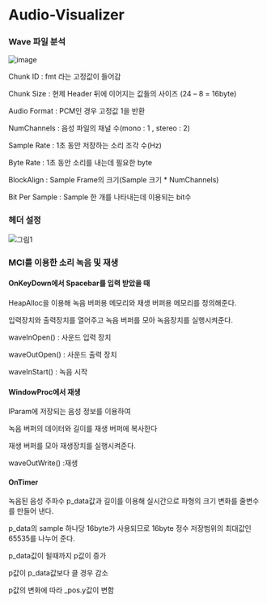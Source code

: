 # Audio-Visualizer

### Wave 파일 분석

![image](https://github.com/wlehd12/Audio-Visualizer/assets/125344095/6adb0f30-9b81-47af-9960-f45f46f92d89)


Chunk ID : fmt 라는 고정값이 들어감

Chunk Size : 현제 Header 뒤에 이어지는 값들의 사이즈 (24 – 8 = 16byte)

Audio Format : PCM인 경우 고정값 1을 반환

NumChannels : 음성 파일의 채널 수(mono : 1 , stereo : 2)

Sample Rate : 1초 동안 저장하는 소리 조각 수(Hz)

Byte Rate : 1초 동안 소리를 내는데 필요한 byte

BlockAlign : Sample Frame의 크기(Sample 크기 * NumChannels)

Bit Per Sample : Sample 한 개를 나타내는데 이용되는 bit수

### 헤더 설정

![그림1](https://github.com/wlehd12/Audio-Visualizer/assets/125344095/8c5a6668-6ad6-4fc0-9804-49b0f563581f)

### MCI를 이용한 소리 녹음 및 재생

#### OnKeyDown에서 Spacebar를 입력 받았을 때

HeapAlloc을 이용해 녹음 버퍼용 메모리와 재생 버퍼용 메모리를 정의해준다.

입력장치와 출력장치를 열어주고 녹음 버퍼를 모아 녹음장치를 실행시켜준다.

waveInOpen() : 사운드 입력 장치

waveOutOpen() : 사운드 출력 장치

waveInStart() : 녹음 시작

#### WindowProc에서 재생
lParam에 저장되는 음성 정보를 이용하여

녹음 버퍼의 데이터와 길이를 재생 버퍼에 복사한다

재생 버퍼를 모아 재생장치를 실행시켜준다.

waveOutWrite() :재생

#### OnTimer

녹음된 음성 주파수 p_data값과 길이를 이용해 실시간으로 파형의 크기 변화를 줄변수를 만들어 낸다.

p_data의 sample 하나당 16byte가 사용되므로 16byte 정수 저장범위의 최대값인 65535를 나누어 준다.

p_data값이 될때까지 p값이 증가 

p값이 p_data값보다 클 경우 감소 

p값의 변화에 따라 _pos.y값이 변함




